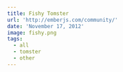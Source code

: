 ```yaml
---
title: Fishy Tomster
url: 'http://emberjs.com/community/'
date: 'November 17, 2012'
image: fishy.png
tags:
  - all
  - tomster
  - other
---
```

